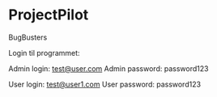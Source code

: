 # ProjectPilot
 BugBusters

Login til programmet:

Admin login: test@user.com
Admin password: password123

User login: test@user1.com
User password: password123
